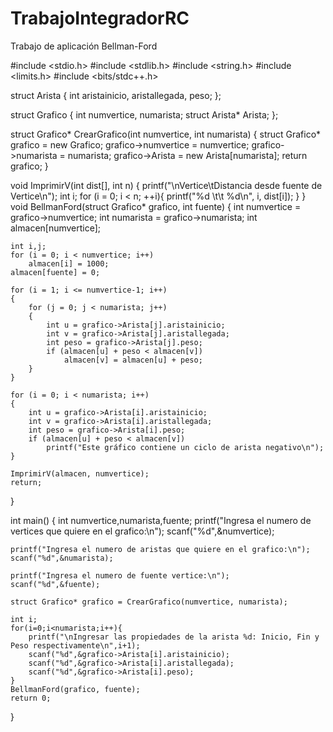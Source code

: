 # TrabajoIntegradorRC
Trabajo de aplicación Bellman-Ford

#include <stdio.h>
#include <stdlib.h>
#include <string.h>
#include <limits.h>
#include <bits/stdc++.h>

struct Arista
{
    int aristainicio, aristallegada, peso;
};

struct Grafico {
    int numvertice, numarista;
    struct Arista* Arista;
};

struct Grafico* CrearGrafico(int numvertice, int numarista)
{
    struct Grafico* grafico = new Grafico;
    grafico->numvertice = numvertice;
    grafico->numarista = numarista;
    grafico->Arista = new Arista[numarista];
    return grafico;
}

void ImprimirV(int dist[], int n)
{
    printf("\nVertice\tDistancia desde fuente de Vertice\n");
    int i;
    for (i = 0; i < n; ++i){
		printf("%d \t\t %d\n", i, dist[i]);
	}
}
void BellmanFord(struct Grafico* grafico, int fuente)
{
    int numvertice = grafico->numvertice;
    int numarista = grafico->numarista;
    int almacen[numvertice];

    int i,j;
    for (i = 0; i < numvertice; i++)
        almacen[i] = 1000;
    almacen[fuente] = 0;

    for (i = 1; i <= numvertice-1; i++)
    {
        for (j = 0; j < numarista; j++)
        {
            int u = grafico->Arista[j].aristainicio;
            int v = grafico->Arista[j].aristallegada;
            int peso = grafico->Arista[j].peso;
            if (almacen[u] + peso < almacen[v])
                almacen[v] = almacen[u] + peso;
        }
    }

    for (i = 0; i < numarista; i++)
    {
        int u = grafico->Arista[i].aristainicio;
        int v = grafico->Arista[i].aristallegada;
        int peso = grafico->Arista[i].peso;
        if (almacen[u] + peso < almacen[v])
            printf("Este gráfico contiene un ciclo de arista negativo\n");
    }

    ImprimirV(almacen, numvertice);
    return;
}

int main()
{
    int numvertice,numarista,fuente;
	printf("Ingresa el numero de vertices que quiere en el grafico:\n");
    scanf("%d",&numvertice);

	printf("Ingresa el numero de aristas que quiere en el grafico:\n");
    scanf("%d",&numarista);

	printf("Ingresa el numero de fuente vertice:\n");
	scanf("%d",&fuente);

    struct Grafico* grafico = CrearGrafico(numvertice, numarista);

    int i;
    for(i=0;i<numarista;i++){
        printf("\nIngresar las propiedades de la arista %d: Inicio, Fin y Peso respectivamente\n",i+1);
        scanf("%d",&grafico->Arista[i].aristainicio);
        scanf("%d",&grafico->Arista[i].aristallegada);
        scanf("%d",&grafico->Arista[i].peso);
    }
    BellmanFord(grafico, fuente);
    return 0;
}
